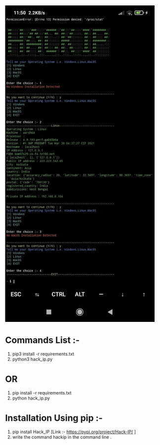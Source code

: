 ![screenshot](Hack_IP_mobile_screenshot.jpeg)

# Commands List :-

1. pip3 install -r requirements.txt
2. python3 hack_ip.py

# OR

1. pip install -r requirements.txt
2. python hack_ip.py

# Installation Using pip :-
1. pip install Hack_IP [Link :- https://pypi.org/project/Hack-IP/ ]
2. write the command hackip in the command line . 
